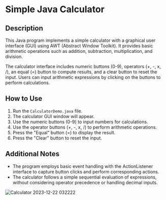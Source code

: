 # Simple Java Calculator

## Description
This Java program implements a simple calculator with a graphical user interface (GUI) using AWT (Abstract Window Toolkit). It provides basic arithmetic operations such as addition, subtraction, multiplication, and division.

The calculator interface includes numeric buttons (0-9), operators (+, -, x, /), an equal (=) button to compute results, and a clear button to reset the input. Users can input arithmetic expressions by clicking on the buttons to perform calculations.

## How to Use
1. Run the `CalculatorDemo.java` file.
2. The calculator GUI window will appear.
3. Use the numeric buttons (0-9) to input numbers for calculations.
4. Use the operator buttons (+, -, x, /) to perform arithmetic operations.
5. Press the "Equal" button (=) to display the result.
6. Press the "Clear" button to reset the input.

## Additional Notes
- The program employs basic event handling with the ActionListener interface to capture button clicks and perform corresponding actions.
- The calculator follows a simple sequential evaluation of expressions, without considering operator precedence or handling decimal inputs.

![Calculator 2023-12-22 032222](https://github.com/arunprakash2727/Simple-Calculator/assets/153824122/9a29ca9b-c304-425d-ab14-29b6d4a02184)
